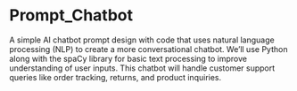 # Prompt_Chatbot
 A simple AI chatbot prompt design with code that uses natural language processing (NLP) to create a more conversational chatbot. We’ll use Python along with the spaCy library for basic text processing to improve understanding of user inputs. This chatbot will handle customer support queries like order tracking, returns, and product inquiries.
